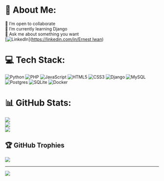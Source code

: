 # 💫 About Me:
👯 I’m open to collaborate<br>🌱 I’m currently learning Django<br>💬 Ask me about something you want
<br>
[![LinkedIn](https://img.shields.io/badge/LinkedIn-%230077B5.svg?logo=linkedin&logoColor=white)]([https://linkedin.com/in/Ernest Iwan](https://www.linkedin.com/in/ernest-iwan-b12ab6187/)) 

# 💻 Tech Stack:
![Python](https://img.shields.io/badge/python-3670A0?style=for-the-badge&logo=python&logoColor=ffdd54) ![PHP](https://img.shields.io/badge/php-%23777BB4.svg?style=for-the-badge&logo=php&logoColor=white) ![JavaScript](https://img.shields.io/badge/javascript-%23323330.svg?style=for-the-badge&logo=javascript&logoColor=%23F7DF1E) ![HTML5](https://img.shields.io/badge/html5-%23E34F26.svg?style=for-the-badge&logo=html5&logoColor=white) ![CSS3](https://img.shields.io/badge/css3-%231572B6.svg?style=for-the-badge&logo=css3&logoColor=white) ![Django](https://img.shields.io/badge/django-%23092E20.svg?style=for-the-badge&logo=django&logoColor=white) ![MySQL](https://img.shields.io/badge/mysql-%2300000f.svg?style=for-the-badge&logo=mysql&logoColor=white) ![Postgres](https://img.shields.io/badge/postgres-%23316192.svg?style=for-the-badge&logo=postgresql&logoColor=white) ![SQLite](https://img.shields.io/badge/sqlite-%2307405e.svg?style=for-the-badge&logo=sqlite&logoColor=white) ![Docker](https://img.shields.io/badge/docker-%230db7ed.svg?style=for-the-badge&logo=docker&logoColor=white)
# 📊 GitHub Stats:
![](https://github-readme-stats.vercel.app/api?username=Ernol123&theme=dark&hide_border=false&include_all_commits=false&count_private=true)<br/>
![](https://github-readme-streak-stats.herokuapp.com/?user=Ernol123&theme=dark&hide_border=false)<br/>
![](https://github-readme-stats.vercel.app/api/top-langs/?username=Ernol123&theme=dark&hide_border=false&include_all_commits=false&count_private=true&layout=compact)

## 🏆 GitHub Trophies
![](https://github-profile-trophy.vercel.app/?username=Ernol123&theme=radical&no-frame=true&no-bg=false&margin-w=4)

---
[![](https://visitcount.itsvg.in/api?id=Ernol123&icon=0&color=0)](https://visitcount.itsvg.in)

<!-- Proudly created with GPRM ( https://gprm.itsvg.in ) -->
